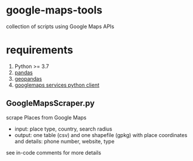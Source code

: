 # google-maps-tools
collection of scripts using Google Maps APIs

# requirements
1. Python >= 3.7
2. [pandas](https://pypi.org/project/pandas/)
2. [geopandas](https://pypi.org/project/geopandas/)
2. [googlemaps services python client](https://pypi.org/project/googlemaps/)

## GoogleMapsScraper.py
scrape Places from Google Maps
* input: place type, country, search radius
* output: one table (csv) and one shapefile (gpkg) with place coordinates and details: phone number, website, type

see in-code comments for more details
